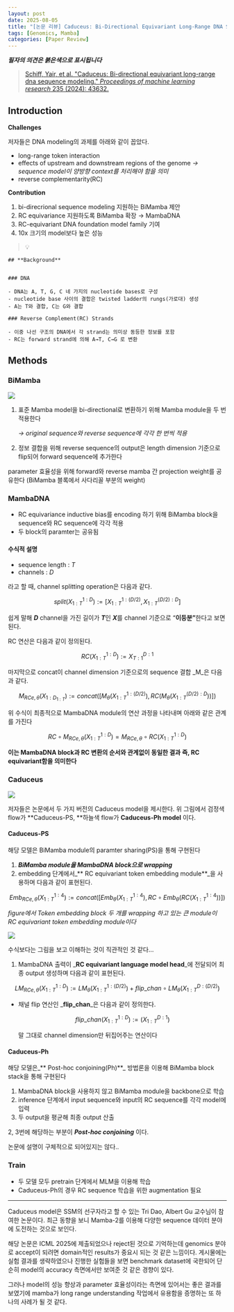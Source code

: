 ```yaml
---
layout: post
date: 2025-08-05
title: "[논문 리뷰] Caduceus: Bi-Directional Equivariant Long-Range DNA Sequence Modeling"
tags: [Genomics, Mamba]
categories: [Paper Review]
---
```


<span class="notion-red">_**필자의 의견은 붉은색으로 표시됩니다**_</span>


> [Schiff, Yair, et al. "Caduceus: Bi-directional equivariant long-range dna sequence modeling." ](https://pmc.ncbi.nlm.nih.gov/articles/PMC12189541/)[_Proceedings of machine learning research_](https://pmc.ncbi.nlm.nih.gov/articles/PMC12189541/)[ 235 (2024): 43632.](https://pmc.ncbi.nlm.nih.gov/articles/PMC12189541/)



## Introduction


**Challenges**


저자들은 DNA modeling의 과제를 아래와 같이 꼽았다.

- long-range token interaction
- effects of upstream and downstream regions of the genome 
_→ sequence model이 양방향 context를 처리해야 함을 의미_
- reverse complementarity(RC)

**Contribution**

1. bi-direcrional sequence modeling 지원하는 BiMamba 제안
1. RC equivariance 지원하도록 BiMamba 확장 → MambaDNA
1. RC-equivariant DNA foundation model family 기여
1. 10x 크기의 model보다 높은 성능

> 💡 


	## **Background**


	### DNA

	- DNA는 A, T, G, C 네 가지의 nucleotide bases로 구성
	- nucleotide base 사이의 결합은 twisted ladder의 rungs(가로대) 생성
	- A는 T와 결합, C는 G와 결합

	### Reverse Complement(RC) Strands

	- 이중 나선 구조의 DNA에서 각 strand는 의미상 동등한 정보를 포함
	- RC는 forward strand에 의해 A→T, C→G 로 변환


## Methods



### BiMamba


![](https://prod-files-secure.s3.us-west-2.amazonaws.com/542b861c-36a8-4051-84e5-8804b6728dba/2c247d59-7815-4980-99f0-8f0d21f445a7/image.png?X-Amz-Algorithm=AWS4-HMAC-SHA256&X-Amz-Content-Sha256=UNSIGNED-PAYLOAD&X-Amz-Credential=ASIAZI2LB466XEGRI4V6%2F20250908%2Fus-west-2%2Fs3%2Faws4_request&X-Amz-Date=20250908T040120Z&X-Amz-Expires=3600&X-Amz-Security-Token=IQoJb3JpZ2luX2VjEEgaCXVzLXdlc3QtMiJHMEUCIE3IqtcSmiHYkgK8fZ3Dsc9zNdYnpkjXppqMb2VlL4adAiEAxFD0jEd16wSYxabgF%2B407slmqZ%2F7ogSsfwGpWA2lowAqiAQIsf%2F%2F%2F%2F%2F%2F%2F%2F%2F%2FARAAGgw2Mzc0MjMxODM4MDUiDI3tubt1MpEp1Z6ZMyrcAw0y%2B6PTUSf5hWlCNfnFGwamLIHEKLzw2J%2FOkk45UAfReQk4lgZecTmbC16%2BnE3E3K9O8GSjRKCeewvrRXUNCzCCCyIutmM5T0PVfkdoEwBsxs7o5O4ab9LQNP8X%2BYRtLQFCak5cyCUEzB7eRxnhJjUNCbUiezPXDbIseWKwy0vXDZSINdg9LowIbH3A3V8%2BwMRymJZrlKCv8XARsG13iQ2a5uFWHhNcdJjlIsfaN%2FJ1PpI1AkjI8p9nQ5hw743jCQRoe4YYrV7m3FMoErUQZBoe49AJazeaeCb4few%2BV46LFkNoC2W9vigOlvWC9O%2BKDOo3TQD0B3YcbboIFJqTLbadzDFrWdAhohO89p1BlcL03cF%2Fd3VM83BTGBkbNTy4Eef11wkK4vHaF1867K98xhKxH7FQFd0Lup5kEejXByGsKiT7mGmq0HaE%2BW9d8ptmCNxDL4NBAwTwczzpauZNJGdj8VG7geWHDJ5syJyclHNbGEQHpDTQzDossFcsseSiaFpMKnwX%2FyK%2FvwCEnd%2FXJi9nRYdf8wusuOW3NPnTaVY6ChzdZ54tl1nglaPPSXKed9XABLrXlmGby57YXvPfzIwrUFZ52FVZ4IB7r0wV0zXlY85qyukjQN%2FX1VclMLu6%2BMUGOqUBsRn3GjUN2fo%2FLmbZy3tsuYolu%2BSI%2F1HHfxNQZOHdAmlBgzXe8f%2BlMsMU0YObJ8zjBqp5yiW27W%2BAESdfeNmXD0814ausBuAsDQDN3tlRUyV7S2AZvijmKceKXtU7fEiEgT38i3E9dmQ9bxnnO%2BKbjhY4X32Vql2t4vlt%2BYjjmS1aJi1R3JLTi%2Bi5qZEMx4bA2TKCL6624KTS7l6AROnYKAfLUCLC&X-Amz-Signature=dffe0be6dbb16d9c58d742762568c3f87fde3c19b84063e10ceeefa6221231c8&X-Amz-SignedHeaders=host&x-amz-checksum-mode=ENABLED&x-id=GetObject)

1. 표준 Mamba model을 bi-directional로 변환하기 위해 Mamba module을 두 번 적용한다

	_→ original sequence와 reverse sequence에 각각 한 번씩 적용_

1. 정보 결합을 위해 reverse sequence의 output은 length dimension 기준으로 flip되어 forward sequence에 추가한다

parameter 효율성을 위해 forward와 reverse mamba 간 projection weight를 공유한다 (BiMamba 블록에서 사다리꼴 부분의 weight)



### MambaDNA

- RC equivariance inductive bias를 encoding 하기 위해 BiMamba block을 sequence와 RC sequence에 각각 적용
- 두 block의 paramter는 공유됨


#### 수식적 설명

- sequence length : _T_
- channels : _D_

라고 할 때,  channel splitting operation은 다음과 같다.


$$
split(X^{1:D}_{1:T}):=[X^{1:(D/2)}_{1:T},X^{(D/2):D}_{1:T}]
$$


<span class="notion-red">쉽게 말해 </span><span class="notion-red">_**D**_</span><span class="notion-red"> channel을 가진 길이가 </span><span class="notion-red">_**T**_</span><span class="notion-red">인 </span><span class="notion-red">_**X**_</span><span class="notion-red">를 channel 기준으로 “</span><span class="notion-red">**이등분”**</span><span class="notion-red">한다고 보면 된다.</span>


RC 연산은 다음과 같이 정의된다.


$$
RC(X^{1:D}_{1:T}):=X^{D:1}_{T:1}
$$


마지막으로 concat이 channel dimension 기준으로의 sequence 결합 _M_은 다음과 같다.


$$
M_{RCe,\theta}(X_{1:D_{1:T}}):=concat([M_{\theta}(X^{1:(D/2)}_{1:T}),RC(M_{\theta}(X^{(D/2):D}_{1:T}))])
$$


위 수식이 최종적으로 MambaDNA module의 연산 과정을 나타내며 아래와 같은 관계를 가진다


$$
RC\circ M_{RCe,\theta}(X^{1:D}_{1:T}) = M_{RCe,\theta} \circ RC(X^{1:D}_{1:T})
$$


**이는 MambaDNA block과 RC 변환의 순서와 관계없이 동일한 결과 즉, RC equivariant함을 의미한다**



### Caduceus


![](https://prod-files-secure.s3.us-west-2.amazonaws.com/542b861c-36a8-4051-84e5-8804b6728dba/f94a60d7-8145-473b-aef9-7c68d3ec604a/image.png?X-Amz-Algorithm=AWS4-HMAC-SHA256&X-Amz-Content-Sha256=UNSIGNED-PAYLOAD&X-Amz-Credential=ASIAZI2LB466XEGRI4V6%2F20250908%2Fus-west-2%2Fs3%2Faws4_request&X-Amz-Date=20250908T040121Z&X-Amz-Expires=3600&X-Amz-Security-Token=IQoJb3JpZ2luX2VjEEgaCXVzLXdlc3QtMiJHMEUCIE3IqtcSmiHYkgK8fZ3Dsc9zNdYnpkjXppqMb2VlL4adAiEAxFD0jEd16wSYxabgF%2B407slmqZ%2F7ogSsfwGpWA2lowAqiAQIsf%2F%2F%2F%2F%2F%2F%2F%2F%2F%2FARAAGgw2Mzc0MjMxODM4MDUiDI3tubt1MpEp1Z6ZMyrcAw0y%2B6PTUSf5hWlCNfnFGwamLIHEKLzw2J%2FOkk45UAfReQk4lgZecTmbC16%2BnE3E3K9O8GSjRKCeewvrRXUNCzCCCyIutmM5T0PVfkdoEwBsxs7o5O4ab9LQNP8X%2BYRtLQFCak5cyCUEzB7eRxnhJjUNCbUiezPXDbIseWKwy0vXDZSINdg9LowIbH3A3V8%2BwMRymJZrlKCv8XARsG13iQ2a5uFWHhNcdJjlIsfaN%2FJ1PpI1AkjI8p9nQ5hw743jCQRoe4YYrV7m3FMoErUQZBoe49AJazeaeCb4few%2BV46LFkNoC2W9vigOlvWC9O%2BKDOo3TQD0B3YcbboIFJqTLbadzDFrWdAhohO89p1BlcL03cF%2Fd3VM83BTGBkbNTy4Eef11wkK4vHaF1867K98xhKxH7FQFd0Lup5kEejXByGsKiT7mGmq0HaE%2BW9d8ptmCNxDL4NBAwTwczzpauZNJGdj8VG7geWHDJ5syJyclHNbGEQHpDTQzDossFcsseSiaFpMKnwX%2FyK%2FvwCEnd%2FXJi9nRYdf8wusuOW3NPnTaVY6ChzdZ54tl1nglaPPSXKed9XABLrXlmGby57YXvPfzIwrUFZ52FVZ4IB7r0wV0zXlY85qyukjQN%2FX1VclMLu6%2BMUGOqUBsRn3GjUN2fo%2FLmbZy3tsuYolu%2BSI%2F1HHfxNQZOHdAmlBgzXe8f%2BlMsMU0YObJ8zjBqp5yiW27W%2BAESdfeNmXD0814ausBuAsDQDN3tlRUyV7S2AZvijmKceKXtU7fEiEgT38i3E9dmQ9bxnnO%2BKbjhY4X32Vql2t4vlt%2BYjjmS1aJi1R3JLTi%2Bi5qZEMx4bA2TKCL6624KTS7l6AROnYKAfLUCLC&X-Amz-Signature=b21b76362be84f7de8d821faddf2e390d6785c53c561bc65e6ee7c9638ecc78f&X-Amz-SignedHeaders=host&x-amz-checksum-mode=ENABLED&x-id=GetObject)


저자들은 논문에서 두 가지 버전의 Caduceus model을 제시한다. 위 그림에서 검정색 flow가 **Caduceus-PS, **하늘색 flow가 **Caduceus-Ph model** 이다.



#### Caduceus-PS


해당 모델은 BiMamba module의 paramter sharing(PS)을 통해 구현된다

1. _**BiMamba module을 MambaDNA block으로 wrapping**_
1. embedding 단계에서_** RC equivariant token embedding module**_을 사용하며 다음과 같이 표현된다.

$$
Emb_{RCe,\theta}(X^{1:4}_{1:T}):=concat([Emb_{\theta}(X^{1:4}_{1:T}),RC \circ Emb_{\theta}(RC(X^{1:4}_{1:T}))])
$$


_figure에서 Token embedding block 두 개를 wrapping 하고 있는 큰 module이 RC equivariant token embedding module이다_


![](https://prod-files-secure.s3.us-west-2.amazonaws.com/542b861c-36a8-4051-84e5-8804b6728dba/b175e4da-71eb-4e91-8c23-a06dabe673c9/image.png?X-Amz-Algorithm=AWS4-HMAC-SHA256&X-Amz-Content-Sha256=UNSIGNED-PAYLOAD&X-Amz-Credential=ASIAZI2LB466XEGRI4V6%2F20250908%2Fus-west-2%2Fs3%2Faws4_request&X-Amz-Date=20250908T040122Z&X-Amz-Expires=3600&X-Amz-Security-Token=IQoJb3JpZ2luX2VjEEgaCXVzLXdlc3QtMiJHMEUCIE3IqtcSmiHYkgK8fZ3Dsc9zNdYnpkjXppqMb2VlL4adAiEAxFD0jEd16wSYxabgF%2B407slmqZ%2F7ogSsfwGpWA2lowAqiAQIsf%2F%2F%2F%2F%2F%2F%2F%2F%2F%2FARAAGgw2Mzc0MjMxODM4MDUiDI3tubt1MpEp1Z6ZMyrcAw0y%2B6PTUSf5hWlCNfnFGwamLIHEKLzw2J%2FOkk45UAfReQk4lgZecTmbC16%2BnE3E3K9O8GSjRKCeewvrRXUNCzCCCyIutmM5T0PVfkdoEwBsxs7o5O4ab9LQNP8X%2BYRtLQFCak5cyCUEzB7eRxnhJjUNCbUiezPXDbIseWKwy0vXDZSINdg9LowIbH3A3V8%2BwMRymJZrlKCv8XARsG13iQ2a5uFWHhNcdJjlIsfaN%2FJ1PpI1AkjI8p9nQ5hw743jCQRoe4YYrV7m3FMoErUQZBoe49AJazeaeCb4few%2BV46LFkNoC2W9vigOlvWC9O%2BKDOo3TQD0B3YcbboIFJqTLbadzDFrWdAhohO89p1BlcL03cF%2Fd3VM83BTGBkbNTy4Eef11wkK4vHaF1867K98xhKxH7FQFd0Lup5kEejXByGsKiT7mGmq0HaE%2BW9d8ptmCNxDL4NBAwTwczzpauZNJGdj8VG7geWHDJ5syJyclHNbGEQHpDTQzDossFcsseSiaFpMKnwX%2FyK%2FvwCEnd%2FXJi9nRYdf8wusuOW3NPnTaVY6ChzdZ54tl1nglaPPSXKed9XABLrXlmGby57YXvPfzIwrUFZ52FVZ4IB7r0wV0zXlY85qyukjQN%2FX1VclMLu6%2BMUGOqUBsRn3GjUN2fo%2FLmbZy3tsuYolu%2BSI%2F1HHfxNQZOHdAmlBgzXe8f%2BlMsMU0YObJ8zjBqp5yiW27W%2BAESdfeNmXD0814ausBuAsDQDN3tlRUyV7S2AZvijmKceKXtU7fEiEgT38i3E9dmQ9bxnnO%2BKbjhY4X32Vql2t4vlt%2BYjjmS1aJi1R3JLTi%2Bi5qZEMx4bA2TKCL6624KTS7l6AROnYKAfLUCLC&X-Amz-Signature=bc2ef6108b3ba7eb88c8bca0c6818d4ff6c537d3bcbd4dbeffff6a4c6111d630&X-Amz-SignedHeaders=host&x-amz-checksum-mode=ENABLED&x-id=GetObject)


<span class="notion-red">수식보다는 그림을 보고 이해하는 것이 직관적인 것 같다…</span>

1. MambaDNA 출력이 _**RC equivariant language model head**_에 전달되어 최종 output 생성하며 다음과 같이 표현된다.

$$
LM_{RCe,\theta}(X^{1:D}_{1:T}):= LM_{\theta}(X^{1:(D/2)}_{1:T})+flip\_chan\circ LM_{\theta}(X^{D:(D/2)}_{1:T})
$$

- 채널 flip 연산인 _**flip\_chan**_은 다음과 같이 정의한다.

	$$
	flip\_chan(X^{1:D}_{1:T}):=(X^{D:1}_{1:T})
	$$


	말 그대로 channel dimension만 뒤집어주는 연산이다



#### Caduceus-Ph


해당 모델은_** Post-hoc conjoining(Ph)**_ 방법론을 이용해 BiMamba block stack을 통해 구현된다

1. MambaDNA block을 사용하지 않고 BiMamba module을 backbone으로 학습
1. inference 단계에서 input sequence와 input의 RC sequence를 각각 model에 입력
1. 두 output을 평균해 최종 output 산출

2, 3번에 해당하는 부분이 _**Post-hoc conjoining**_ 이다.


<span class="notion-red">논문에 설명이 구체적으로 되어있지는 않다..</span>



### Train

- 두 모델 모두 pretrain 단계에서 MLM을 이용해 학습
- Caduceus-Ph의 경우 RC sequence 학습을 위한 augmentation 필요

---


<span class="notion-red">Caduceus model은 SSM의 선구자라고 할 수 있는 Tri Dao, Albert Gu 교수님이 참여한 논문이다. 최근 동향을 보니 Mamba-2를 이용해 다양한 sequence 데이터 분야에 도전하는 것으로 보인다.</span>


<span class="notion-red">해당 논문은 ICML 2025에 제출되었으나 reject된 것으로 기억하는데 genomics 분야로 accept이 되려면 domain적인 results가 중요시 되는 것 같은 느낌이다. 게시물에는 실험 결과를 생략하였으나 진행한 실험들을 보면 benchmark dataset에 국한되어 단순히 model의 accuracy 측면에서만 보여준 것 같은 경향이 있다.</span>


<span class="notion-red">그러나 model의 성능 향상과 parameter 효율성이라는 측면에 있어서는 좋은 결과를 보였기에 mamba가 long range understanding 작업에서 유용함을 증명하는 또 하나의 사례가 될 것 같다.</span>

